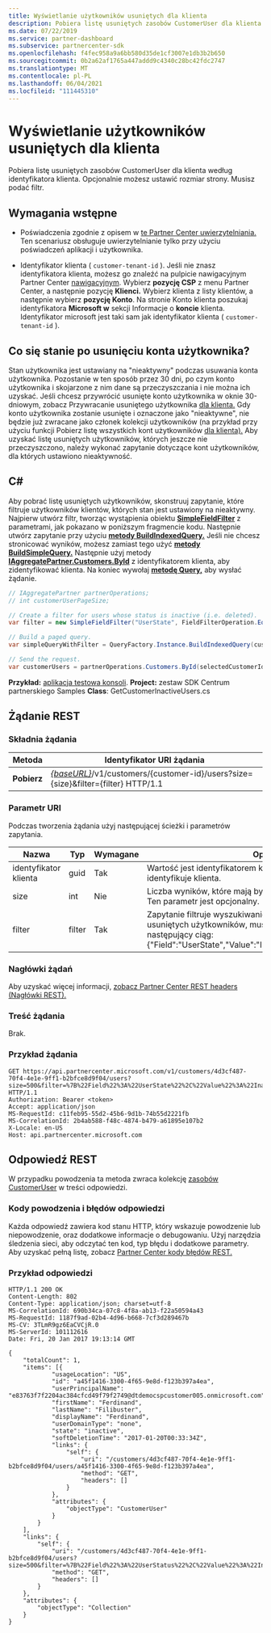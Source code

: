 ```yaml
---
title: Wyświetlanie użytkowników usuniętych dla klienta
description: Pobiera listę usuniętych zasobów CustomerUser dla klienta według identyfikatora klienta. Opcjonalnie możesz ustawić rozmiar strony. Musisz podać filtr.
ms.date: 07/22/2019
ms.service: partner-dashboard
ms.subservice: partnercenter-sdk
ms.openlocfilehash: f4fec958a9a6bb580d35de1cf3007e1db3b2b650
ms.sourcegitcommit: 0b2a62af1765a447addd9c4340c28bc42fdc2747
ms.translationtype: MT
ms.contentlocale: pl-PL
ms.lasthandoff: 06/04/2021
ms.locfileid: "111445310"
---
```

# <a name="view-deleted-users-for-a-customer"></a>Wyświetlanie użytkowników usuniętych dla klienta

Pobiera listę usuniętych zasobów CustomerUser dla klienta według identyfikatora klienta. Opcjonalnie możesz ustawić rozmiar strony. Musisz podać filtr.

## <a name="prerequisites"></a>Wymagania wstępne

- Poświadczenia zgodnie z opisem w [te Partner Center uwierzytelniania.](partner-center-authentication.md) Ten scenariusz obsługuje uwierzytelnianie tylko przy użyciu poświadczeń aplikacji i użytkownika.

- Identyfikator klienta ( `customer-tenant-id` ). Jeśli nie znasz identyfikatora klienta, możesz go znaleźć na pulpicie nawigacyjnym Partner Center [nawigacyjnym](https://partner.microsoft.com/dashboard). Wybierz **pozycję CSP** z menu Partner Center, a następnie pozycję **Klienci.** Wybierz klienta z listy klientów, a następnie wybierz **pozycję Konto**. Na stronie Konto klienta poszukaj identyfikatora **Microsoft w** sekcji Informacje o **koncie** klienta. Identyfikator microsoft jest taki sam jak identyfikator klienta ( `customer-tenant-id` ).

## <a name="what-happens-when-you-delete-a-user-account"></a>Co się stanie po usunięciu konta użytkownika?

Stan użytkownika jest ustawiany na "nieaktywny" podczas usuwania konta użytkownika. Pozostanie w ten sposób przez 30 dni, po czym konto użytkownika i skojarzone z nim dane są przeczyszczania i nie można ich uzyskać. Jeśli chcesz przywrócić usunięte konto użytkownika w oknie 30-dniowym, zobacz Przywracanie usuniętego użytkownika [dla klienta.](restore-a-user-for-a-customer.md) Gdy konto użytkownika zostanie usunięte i oznaczone jako "nieaktywne", nie będzie już zwracane jako członek kolekcji użytkowników (na przykład przy użyciu funkcji Pobierz listę wszystkich kont użytkowników [dla klienta).](get-a-list-of-all-user-accounts-for-a-customer.md) Aby uzyskać listę usuniętych użytkowników, których jeszcze nie przeczyszczono, należy wykonać zapytanie dotyczące kont użytkowników, dla których ustawiono nieaktywność.

## <a name="c"></a>C\#

Aby pobrać listę usuniętych użytkowników, skonstruuj zapytanie, które filtruje użytkowników klientów, których stan jest ustawiony na nieaktywny. Najpierw utwórz filtr, tworząc wystąpienia obiektu [**SimpleFieldFilter**](/dotnet/api/microsoft.store.partnercenter.models.query.simplefieldfilter) z parametrami, jak pokazano w poniższym fragmencie kodu. Następnie utwórz zapytanie przy użyciu [**metody BuildIndexedQuery.**](/dotnet/api/microsoft.store.partnercenter.models.query.queryfactory.buildindexedquery) Jeśli nie chcesz stronicować wyników, możesz zamiast tego użyć [**metody BuildSimpleQuery.**](/dotnet/api/microsoft.store.partnercenter.models.query.queryfactory.buildsimplequery) Następnie użyj metody [**IAggregatePartner.Customers.ById**](/dotnet/api/microsoft.store.partnercenter.customers.icustomercollection.byid) z identyfikatorem klienta, aby zidentyfikować klienta. Na koniec wywołaj [**metodę Query,**](/dotnet/api/microsoft.store.partnercenter.customerusers.icustomerusercollection.query) aby wysłać żądanie.

``` csharp
// IAggregatePartner partnerOperations;
// int customerUserPageSize;

// Create a filter for users whose status is inactive (i.e. deleted).
var filter = new SimpleFieldFilter("UserState", FieldFilterOperation.Equals, "Inactive");

// Build a paged query.
var simpleQueryWithFilter = QueryFactory.Instance.BuildIndexedQuery(customerUserPageSize, 0, filter);

// Send the request.
var customerUsers = partnerOperations.Customers.ById(selectedCustomerId).Users.Query(simpleQueryWithFilter);
```

**Przykład:** [aplikacja testowa konsoli](console-test-app.md). **Project:** zestaw SDK Centrum partnerskiego Samples **Class**: GetCustomerInactiveUsers.cs

## <a name="rest-request"></a>Żądanie REST

### <a name="request-syntax"></a>Składnia żądania

| Metoda  | Identyfikator URI żądania                                                                                                       |
|---------|-------------------------------------------------------------------------------------------------------------------|
| **Pobierz** | [*{baseURL}*](partner-center-rest-urls.md)/v1/customers/{customer-id}/users?size={size}&filter={filter} HTTP/1.1 |

### <a name="uri-parameter"></a>Parametr URI

Podczas tworzenia żądania użyj następującej ścieżki i parametrów zapytania.

| Nazwa        | Typ   | Wymagane | Opis                                                                                                                                                                        |
|-------------|--------|----------|------------------------------------------------------------------------------------------------------------------------------------------------------------------------------------|
| identyfikator klienta | guid   | Tak      | Wartość jest identyfikatorem klienta w formacie GUID, który identyfikuje klienta.                                                                                                            |
| size        | int    | Nie       | Liczba wyników, które mają być wyświetlane jednocześnie. Ten parametr jest opcjonalny.                                                                                                     |
| filter      | filter | Tak      | Zapytanie filtruje wyszukiwanie użytkownika. Aby pobrać usuniętych użytkowników, musisz dołączyć i zakodować następujący ciąg: {"Field":"UserState","Value":"Inactive","Operator":"equals"}. |

### <a name="request-headers"></a>Nagłówki żądań

Aby uzyskać więcej informacji, [zobacz Partner Center REST headers (Nagłówki REST).](headers.md)

### <a name="request-body"></a>Treść żądania

Brak.

### <a name="request-example"></a>Przykład żądania

```http
GET https://api.partnercenter.microsoft.com/v1/customers/4d3cf487-70f4-4e1e-9ff1-b2bfce8d9f04/users?size=500&filter=%7B%22Field%22%3A%22UserState%22%2C%22Value%22%3A%22Inactive%22%2C%22Operator%22%3A%22equals%22%7D HTTP/1.1
Authorization: Bearer <token>
Accept: application/json
MS-RequestId: c11feb95-55d2-45b6-9d1b-74b55d2221fb
MS-CorrelationId: 2b4ab588-f48c-4874-b479-a61895e107b2
X-Locale: en-US
Host: api.partnercenter.microsoft.com
```

## <a name="rest-response"></a>Odpowiedź REST

W przypadku powodzenia ta metoda zwraca kolekcję [zasobów CustomerUser](user-resources.md#customeruser) w treści odpowiedzi.

### <a name="response-success-and-error-codes"></a>Kody powodzenia i błędów odpowiedzi

Każda odpowiedź zawiera kod stanu HTTP, który wskazuje powodzenie lub niepowodzenie, oraz dodatkowe informacje o debugowaniu. Użyj narzędzia śledzenia sieci, aby odczytać ten kod, typ błędu i dodatkowe parametry. Aby uzyskać pełną listę, zobacz [Partner Center kody błędów REST.](error-codes.md)

### <a name="response-example"></a>Przykład odpowiedzi

```http
HTTP/1.1 200 OK
Content-Length: 802
Content-Type: application/json; charset=utf-8
MS-CorrelationId: 690b34ca-07c8-4f8a-ab13-f22a50594a43
MS-RequestId: 1187f9ad-02b4-4d96-b668-7cf3d289467b
MS-CV: 3TLmR9gz6EaCVCjR.0
MS-ServerId: 101112616
Date: Fri, 20 Jan 2017 19:13:14 GMT

{
    "totalCount": 1,
    "items": [{
            "usageLocation": "US",
            "id": "a45f1416-3300-4f65-9e8d-f123b397a4ea",
            "userPrincipalName": "e83763f7f2204ac384cfcd49f79f2749@dtdemocspcustomer005.onmicrosoft.com",
            "firstName": "Ferdinand",
            "lastName": "Filibuster",
            "displayName": "Ferdinand",
            "userDomainType": "none",
            "state": "inactive",
            "softDeletionTime": "2017-01-20T00:33:34Z",
            "links": {
                "self": {
                    "uri": "/customers/4d3cf487-70f4-4e1e-9ff1-b2bfce8d9f04/users/a45f1416-3300-4f65-9e8d-f123b397a4ea",
                    "method": "GET",
                    "headers": []
                }
            },
            "attributes": {
                "objectType": "CustomerUser"
            }
        }
    ],
    "links": {
        "self": {
            "uri": "/customers/4d3cf487-70f4-4e1e-9ff1-b2bfce8d9f04/users?size=500&filter=%7B%22Field%22%3A%22UserStatus%22%2C%22Value%22%3A%22Inactive%22%2C%22Operator%22%3A%22equals%22%7D",
            "method": "GET",
            "headers": []
        }
    },
    "attributes": {
        "objectType": "Collection"
    }
}
```
